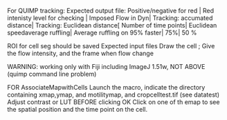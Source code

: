 For QUIMP tracking:
Expected output file:
Positive/negative for red | Red intenisty level for checking | Imposed Flow in Dyn| Tracking: accumated distance| Tracking: Euclidean distance[ Number of time points| Euclidean speedaverage ruffling| Average ruffling on 95% faster| 75%| 50 %

ROI for cell seg should be saved
Expected input files
Draw the cell ; Give the flow intensity, and the frame when flow change

WARNING: working only with Fiji including ImageJ 1.51w, NOT ABOVE (quimp command line problem)

FOR AssociateMapwithCells
Launch the macro, indicate the directory containing xmap,ymap, and motilitymap, and cropcelltest.tif (see datatest)
Adjust contrast or LUT BEFORE clicking OK 
Click on one of th emap to see the spatial position and the time point on the cell.
